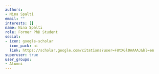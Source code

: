 ```yaml
---
authors:
- Nina Spalti
email: ""
interests: []
name: Nina Spalti
role: Former PhD Student
social:
- icon: google-scholar
  icon_pack: ai
  link: https://scholar.google.com/citations?user=F8tXGl0AAAAJ&hl=en
superuser: true
user_groups:
- Alumni
---
```


